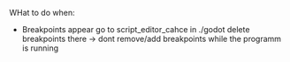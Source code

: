 WHat to do when:

- Breakpoints appear
go to script_editor_cahce in ./godot
delete breakpoints there
-> dont remove/add breakpoints while the programm is running
